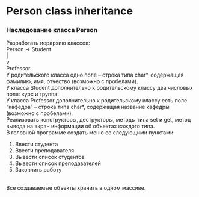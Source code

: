 ﻿# Person class inheritance
### **Наследование класса Person**
Разработать иерархию классов:
<br/>
Person -> Student
<br/>
|
<br/>
v
<br/>
Professor
<br/>
У родительского класса одно поле – строка типа char*, содержащая фамилию, имя, отчество (возможно с пробелами).
<br/>
У класса Student дополнительно к родительскому классу два числовых поля: курс и группа.
<br/>
У класса Professor дополнительно к родительскому классу есть поле “кафедра” – строка типа char*, содержащая название кафедры (возможно с пробелами).
<br/>
Реализовать конструкторы, деструкторы, методы типа set и get, метод вывода на экран информации об объектах каждого типа.
<br/>
В головной программе создать меню со следующими пунктами:

 1. Ввести студента
 2. Ввести преподавателя
 3. Вывести список студентов
 4. Вывести список преподавателей
 5. Закончить работу
 <br/>
Все создаваемые объекты хранить в одном массиве.
